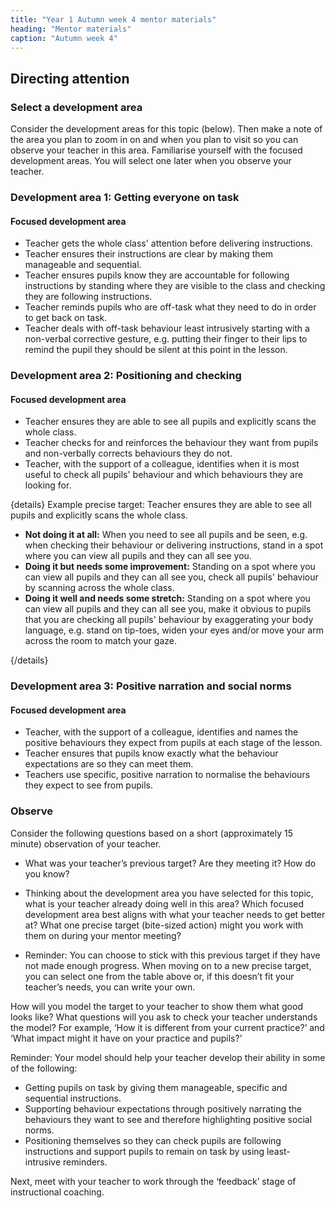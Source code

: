 ```yaml
---
title: "Year 1 Autumn week 4 mentor materials"
heading: "Mentor materials"
caption: "Autumn week 4"
---
```



## Directing attention

### Select a development area

Consider the development areas for this topic (below). Then make a note of the area you plan to zoom in on and when you plan to visit so you can observe your teacher in this area. Familiarise yourself with the focused development areas. You will select one later when you observe your teacher.

### Development area 1: Getting everyone on task

#### Focused development area                        
                                                                                                                                                                                                                                                                                                                                                                                                                                                                                                                                                                                                                                           
- Teacher gets the whole class' attention before delivering instructions. 
- Teacher ensures their instructions are clear by making them manageable and sequential. 
- Teacher ensures pupils know they are accountable for following instructions by standing where they are visible to the class and checking they are following instructions. 
- Teacher reminds pupils who are off-task what they need to do in order to get back on task. 
- Teacher deals with off-task behaviour least intrusively starting with a non-verbal corrective gesture, e.g. putting their finger to their lips to remind the pupil they should be silent at this point in the lesson. 

### Development area 2: Positioning and checking 

#### Focused development area                        

- Teacher ensures they are able to see all pupils and explicitly scans the whole class.
- Teacher checks for and reinforces the behaviour they want from pupils and non-verbally corrects behaviours they do not. 
- Teacher, with the support of a colleague, identifies when it is most useful to check all pupils' behaviour and which behaviours they are looking for.      

{details}
Example precise target: Teacher ensures they are able to see all pupils and explicitly scans the whole class.

- **Not doing it at all:** When you need to see all pupils and be seen, e.g. when checking their behaviour or delivering instructions, stand in a spot where you can view all pupils and they can all see you.
- **Doing it but needs some improvement:** Standing on a spot where you can view all pupils and they can all see you, check all pupils' behaviour by scanning across the whole class.
- **Doing it well and needs some stretch:** Standing on a spot where you can view all pupils and they can all see you, make it obvious to pupils that you are checking all pupils' behaviour by exaggerating your body language, e.g. stand on tip-toes, widen your eyes and/or move your arm across the room to match your gaze.


{/details}                                                                                                                                                                                                                                                     

### Development area 3: Positive narration and social norms

#### Focused development area                        

 - Teacher, with the support of a colleague, identifies and names the positive behaviours they expect from pupils at each stage of the lesson.
- Teacher ensures that pupils know exactly what the behaviour expectations are so they can meet them. 
- Teachers use specific, positive narration to normalise the behaviours they expect to see from pupils.                                                                                                                                                                                                                                                                                                                     

### Observe

Consider the following questions based on a short (approximately 15 minute) observation of your teacher.

- What was your teacher’s previous target? Are they meeting it? How do you know?

- Thinking about the development area you have selected for this topic, what is your teacher already doing well in this area? Which focused development area best aligns with what your teacher needs to get better at? What one precise target (bite-sized action) might you work with them on during your mentor meeting?
- Reminder: You can choose to stick with this previous target if they have not made enough progress. When moving on to a new precise target, you can select one from the table above or, if this doesn’t fit your teacher’s needs, you can write your own.

How will you model the target to your teacher to show them what good looks like? What questions will you ask to check your teacher understands the model? For example, ‘How it is different from your current practice?’ and ‘What impact might it have on your practice and pupils?’

Reminder: Your model should help your teacher develop their ability in some of the following:

- Getting pupils on task by giving them manageable, specific and sequential instructions.
- Supporting behaviour expectations through positively narrating the behaviours they want to see and therefore highlighting positive social norms.
- Positioning themselves so they can check pupils are following instructions and support pupils to remain on task by using least-intrusive reminders.

Next, meet with your teacher to work through the ‘feedback’ stage of instructional coaching. 

